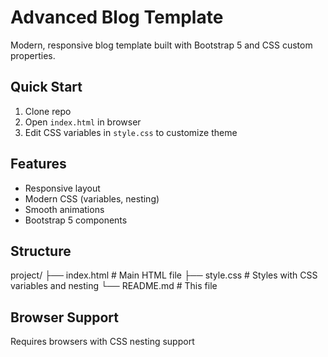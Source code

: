 # Advanced Blog Template

Modern, responsive blog template built with Bootstrap 5 and CSS custom properties.

## Quick Start

1. Clone repo
2. Open `index.html` in browser
3. Edit CSS variables in `style.css` to customize theme

## Features

-  Responsive layout
-  Modern CSS (variables, nesting)
-  Smooth animations
-  Bootstrap 5 components

## Structure

project/
├── index.html # Main HTML file
├── style.css # Styles with CSS variables and nesting
└── README.md # This file

## Browser Support

Requires browsers with CSS nesting support
